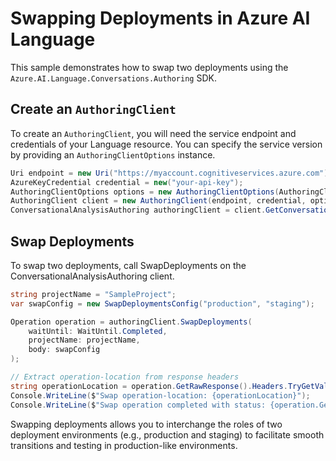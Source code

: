 # Swapping Deployments in Azure AI Language

This sample demonstrates how to swap two deployments using the `Azure.AI.Language.Conversations.Authoring` SDK.

## Create an `AuthoringClient`

To create an `AuthoringClient`, you will need the service endpoint and credentials of your Language resource. You can specify the service version by providing an `AuthoringClientOptions` instance.

```c# Snippet:CreateAuthoringClientForSpecificApiVersion
Uri endpoint = new Uri("https://myaccount.cognitiveservices.azure.com");
AzureKeyCredential credential = new("your-api-key");
AuthoringClientOptions options = new AuthoringClientOptions(AuthoringClientOptions.ServiceVersion.V2024_11_15_Preview);
AuthoringClient client = new AuthoringClient(endpoint, credential, options);
ConversationalAnalysisAuthoring authoringClient = client.GetConversationalAnalysisAuthoringClient();
```

## Swap Deployments

To swap two deployments, call SwapDeployments on the ConversationalAnalysisAuthoring client.

```c#
string projectName = "SampleProject";
var swapConfig = new SwapDeploymentsConfig("production", "staging");

Operation operation = authoringClient.SwapDeployments(
    waitUntil: WaitUntil.Completed,
    projectName: projectName,
    body: swapConfig
);

// Extract operation-location from response headers
string operationLocation = operation.GetRawResponse().Headers.TryGetValue("operation-location", out var location) ? location : "Not found";
Console.WriteLine($"Swap operation-location: {operationLocation}");
Console.WriteLine($"Swap operation completed with status: {operation.GetRawResponse().Status}");
```

Swapping deployments allows you to interchange the roles of two deployment environments (e.g., production and staging) to facilitate smooth transitions and testing in production-like environments.
